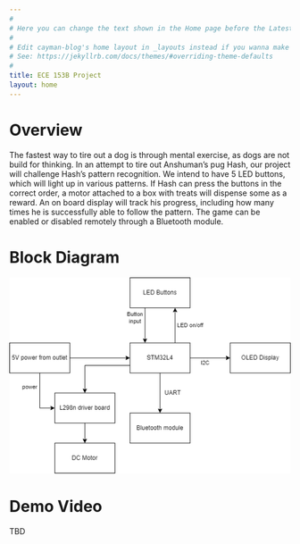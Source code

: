 ```yaml
---
#
# Here you can change the text shown in the Home page before the Latest Posts section.
#
# Edit cayman-blog's home layout in _layouts instead if you wanna make some changes
# See: https://jekyllrb.com/docs/themes/#overriding-theme-defaults
#
title: ECE 153B Project
layout: home
---
```


# Overview
The fastest way to tire out a dog is through mental exercise, as dogs are not build for thinking. In an
attempt to tire out Anshuman’s pug Hash, our project will challenge Hash’s pattern recognition. We
intend to have 5 LED buttons, which will light up in various patterns. If Hash can press the buttons
in the correct order, a motor attached to a box with treats will dispense some as a reward. An on
board display will track his progress, including how many times he is successfully able to follow the
pattern. The game can be enabled or disabled remotely through a Bluetooth module.

# Block Diagram
![Block diagram](/assets/diagram.png)

# Demo Video
TBD